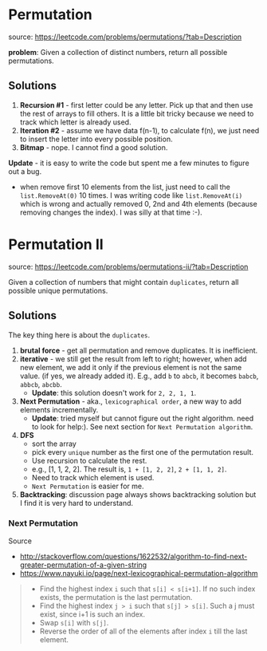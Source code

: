 # Permutation
source: https://leetcode.com/problems/permutations/?tab=Description

**problem**: Given a collection of distinct numbers, return all possible permutations.

## Solutions
1. **Recursion #1** - first letter could be any letter. Pick up that and then use the rest of arrays to fill others. It is a little bit tricky because we need to track which letter is already used.
2. **Iteration #2** - assume we have data f(n-1), to calculate f(n), we just need to insert the letter into every possible position. 
3. **Bitmap** - nope. I cannot find a good solution.

**Update** - it is easy to write the code but spent me a few minutes to figure out a bug.

* when remove first 10 elements from the list, just need to call the `list.RemoveAt(0)` 10 times. I was writing code like `list.RemoveAt(i)` which is wrong and actually removed 0, 2nd and 4th elements (because removing changes the index). I was silly at that time :-).

# Permutation II
source: https://leetcode.com/problems/permutations-ii/?tab=Description

Given a collection of numbers that might contain `duplicates`, return all possible unique permutations.

## Solutions
The key thing here is about the `duplicates`. 

1. **brutal force** - get all permutation and remove duplicates. It is inefficient.
2. **iterative** - we still get the result from left to right; however, when add new element, we add it only if the previous element is not the same value. (if yes, we already added it). E.g., add `b` to `abcb`, it becomes `babcb`, `abbcb`, `abcbb`.
	* **Update**: this solution doesn't work for `2, 2, 1, 1`. 
3. **Next Permutation** - aka., `lexicographical order`, a new way to add elements incrementally. 
	* **Update**: tried myself but cannot figure out the right algorithm. need to look for help:). See next section for `Next Permutation algorithm`.
4. **DFS**
	* sort the array
	* pick every `unique` number as the first one of the permutation result.
	* Use recursion to calculate the rest.
	* e.g., [1, 1, 2, 2]. The result is, `1 + [1, 2, 2]`, `2 + [1, 1, 2]`. 
	* Need to track which element is used. 
	* `Next Permutation` is easier for me.
5. **Backtracking**: discussion page always shows backtracking solution but I find it is very hard to understand.

### Next Permutation
Source

* http://stackoverflow.com/questions/1622532/algorithm-to-find-next-greater-permutation-of-a-given-string
* https://www.nayuki.io/page/next-lexicographical-permutation-algorithm

> * Find the highest index `i` such that `s[i] < s[i+1]`. If no such index exists, the permutation is the last permutation.
> * Find the highest index `j > i` such that `s[j] > s[i]`. Such a j must exist, since i+1 is such an index.
> * Swap `s[i]` with `s[j]`.
> * Reverse the order of all of the elements after index `i` till the last element.
